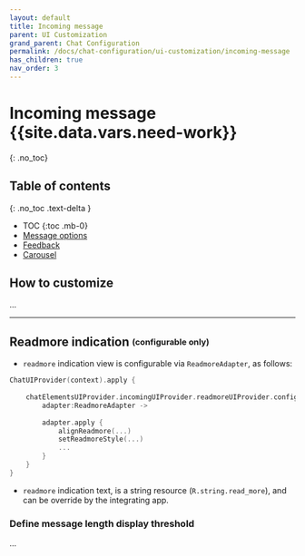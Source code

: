 ```yaml
---
layout: default
title: Incoming message
parent: UI Customization
grand_parent: Chat Configuration 
permalink: /docs/chat-configuration/ui-customization/incoming-message
has_children: true
nav_order: 3
---
```


# Incoming message {{site.data.vars.need-work}}
{: .no_toc}

## Table of contents
{: .no_toc .text-delta }

- TOC
{:toc .mb-0}
- [Message options](./incoming-options)
- [Feedback](./docs/advanced-topics/feedback)
- [Carousel](./carousel)


## How to customize
...
 
---

## Readmore indication <sub><sup>(configurable only)</sup></sub>
- `readmore` indication view is configurable via `ReadmoreAdapter`, as follows:   

```kotlin
ChatUIProvider(context).apply {
    
    chatElementsUIProvider.incomingUIProvider.readmoreUIProvider.configure = { 
        adapter:ReadmoreAdapter -> 
        
        adapter.apply {
            alignReadmore(...)
            setReadmoreStyle(...)
            ...
        }
    }        
}
```
- `readmore` indication text, is a string resource (`R.string.read_more`), and can be override by the integrating app.


### Define message length display threshold
...

